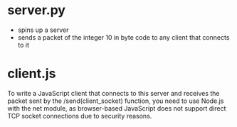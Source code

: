 # server.py 
- spins up a server
- sends a packet of the integer 10 in byte code to any client that connects to it

# client.js
To write a JavaScript client that connects to this server and receives the packet sent by the /send(client_socket) function, you need to use Node.js with the net module, as browser-based JavaScript does not support direct TCP socket connections due to security reasons.
